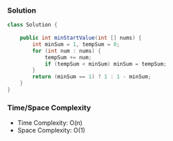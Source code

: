 ### Solution

```java
class Solution {
    
    public int minStartValue(int [] nums) {
        int minSum = 1, tempSum = 0;
        for (int num : nums) {
            tempSum += num;
            if (tempSum < minSum) minSum = tempSum;
        }
        return (minSum == 1) ? 1 : 1 - minSum;
    }
}
```

### Time/Space Complexity

- Time Complexity: O(n)
- Space Complexity: O(1)
